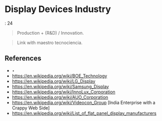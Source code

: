 # Display Devices Industry

: 24

> Production + (R&D) / Innovation.
> 

> Link with maestro tecnociencia.
> 

## References

- ‣
- https://en.wikipedia.org/wiki/BOE_Technology
- https://en.wikipedia.org/wiki/LG_Display
- https://en.wikipedia.org/wiki/Samsung_Display
- https://en.wikipedia.org/wiki/InnoLux_Corporation
- https://en.wikipedia.org/wiki/AUO_Corporation
- https://en.wikipedia.org/wiki/Videocon_Group [India Enterprise with a Crappy Web Side]
- https://en.wikipedia.org/wiki/List_of_flat_panel_display_manufacturers
